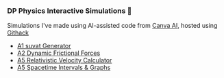### DP Physics Interactive Simulations 🚀
Simulations I've made using AI-assisted code from [Canva AI](https://www.canva.com/ai), hosted using [Githack](https://raw.githack.com/)
- [A1 suvat Generator](https://raw.githack.com/mvpoirier/Javascript/master/CanvaAI/suvatGenerator.html)
- [A2 Dynamic Frictional Forces](https://raw.githack.com/mvpoirier/Javascript/master/CanvaAI/dynamicFriction.html)
- [A5 Relativistic Velocity Calculator](https://raw.githack.com/mvpoirier/Javascript/master/CanvaAI/relativisticVelocity.html)
- [A5 Spacetime Intervals & Graphs](https://raw.githack.com/mvpoirier/Javascript/master/CanvaAI/spacetimeGraph.html)
